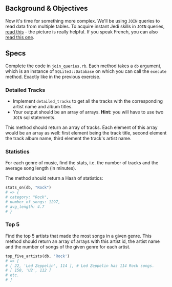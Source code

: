 ## Background & Objectives

Now it's time for something more complex. We'll be using `JOIN` queries to read data from multiple tables. To acquire instant Jedi skills in `JOIN` queries, [read this](http://stackoverflow.com/questions/17946221/sql-join-and-different-types-of-joins) - the picture is really helpful. If you speak French, you can also [read this one](http://sql.sh/cours/jointures).

## Specs

Complete the code in `join_queries.rb`. Each method takes a `db` argument, which is an instance of `SQLite3::Database` on which you can call the `execute` method. Exactly like in the previous exercise.

### Detailed Tracks

- Implement `detailed_tracks` to get all the tracks with the corresponding artist name and album titles.
- Your output should be an array of arrays. **Hint:** you will have to use two `JOIN` sql statements.

This method should return an array of tracks. Each element of this array would be an array as well: first element being the track title, second element the track album name, third element the track's artist name.

### Statistics

For each genre of music, find the stats, i.e. the number of tracks and the average song length (in minutes).

The method should return a Hash of statistics:

```ruby
stats_on(db, "Rock")
# => {
# category: "Rock",
# number_of_songs: 1297,
# avg_length: 4.7
# }
```

### Top 5

Find the top 5 artists that made the most songs in a given genre. This method should return an array of arrays with this artist id, the artist name and the number of songs of the given genre for each artist.

```ruby
top_five_artists(db, 'Rock')
# => [
# [ 22, 'Led Zeppelin', 114 ], # Led Zeppelin has 114 Rock songs.
# [ 150, 'U2', 112 ]
# etc.
# ]
```
